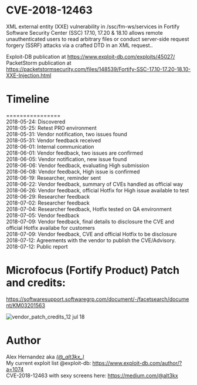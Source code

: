 # CVE-2018-12463
XML external entity (XXE) vulnerability in /ssc/fm-ws/services in Fortify Software Security Center (SSC) 17.10, 17.20 & 18.10 allows remote unauthenticated users to read arbitrary files or conduct server-side request forgery (SSRF) attacks via a crafted DTD in an XML request..

Exploit-DB publication at https://www.exploit-db.com/exploits/45027/ </br>
PacketStorm publication at https://packetstormsecurity.com/files/148539/Fortify-SSC-17.10-17.20-18.10-XXE-Injection.html

# Timeline
================</br>
2018-05-24: Discovered</br>
2018-05-25: Retest PRO environment</br>
2018-05-31: Vendor notification, two issues found</br> 
2018-05-31: Vendor feedback received</br>
2018-06-01: Internal communication</br>
2018-06-01: Vendor feedback, two issues are confirmed</br>
2018-06-05: Vendor notification, new issue found</br>
2018-06-06: Vendor feedback, evaluating High submission</br>
2018-06-08: Vendor feedback, High issue is confirmed</br>
2018-06-19: Researcher, reminder sent</br>
2018-06-22: Vendor feedback, summary of CVEs handled as official way</br>
2018-06-26: Vendor feedback, official Hotfix for High issue available to test</br>
2018-06-29: Researcher feedback</br>
2018-07-02: Researcher feedback</br>
2018-07-04: Researcher feedback, Hotfix tested on QA environment</br>
2018-07-05: Vendor feedback</br>
2018-07-09: Vendor feedback, final details to disclosure the CVE and official Hotfix availabe for customers</br>
2018-07-09: Vendor feedback, CVE and official Hotfix to be disclosure</br>
2018-07-12: Agreements with the vendor to publish the CVE/Advisory. </br>
2018-07-12: Public report</br>

# Microfocus (Fortify Product) Patch and credits: 
https://softwaresupport.softwaregrp.com/document/-/facetsearch/document/KM03201563

![vendor_patch_credits_12 jul 18](https://user-images.githubusercontent.com/3140111/42652203-f2c4630e-8611-11e8-85c2-319f18bb84d7.png)

# Author
Alex Hernandez aka <em><a href="https://twitter.com/_alt3kx_" rel="nofollow">(@\_alt3kx\_)</a></em><br>
My current exploit list @exploit-db: https://www.exploit-db.com/author/?a=1074 <br>
CVE-2018-12463 with sexy screens here: https://medium.com/@alt3kx
